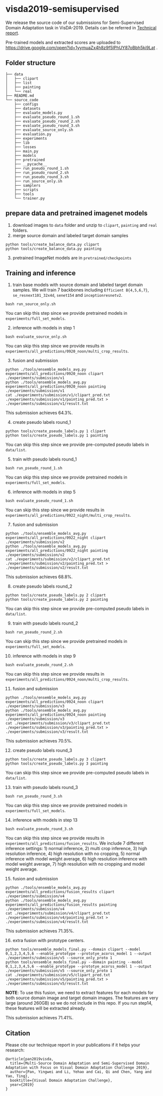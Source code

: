 # visda2019-semisupervised 
We release the source code of our submissions for Semi-Supervised Domain Adaptation task in VisDA-2019. Details can be referred in [Technical report](https://drive.google.com/open?id=1DvZ-QnSNoYnIkrv6jeVYzQ2S2bV4NDmy).

Pre-trained models and extracted scores are uploaded to https://drive.google.com/open?id=1yymuaZx4h8z9f5IPhUY87oBbh5ki9Lat .
## Folder structure
```
├── data
│   ├── clipart
│   ├── list
│   ├── painting
│   └── real
├── README.md
└── source_code
    ├── configs
    ├── datasets
    ├── evaluate_models.py
    ├── evaluate_pseudo_round_1.sh
    ├── evaluate_pseudo_round_2.sh
    ├── evaluate_pseudo_round_3.sh
    ├── evaluate_source_only.sh
    ├── evaluation.py
    ├── experiments
    ├── lib
    ├── losses
    ├── main.py
    ├── models
    ├── pretrained
    ├── __pycache__
    ├── run_pseudo_round_1.sh
    ├── run_pseudo_round_2.sh
    ├── run_pseudo_round_3.sh
    ├── run_source_only.sh
    ├── samplers
    ├── scripts
    ├── tools
    └── trainer.py
```

## prepare data and pretrained imagenet models
1. download images to `data` folder and unzip to `clipart`, `painting` and `real` folders.
2. merge source domain and labeled target domain samples
``` 
python tools/create_balance_data.py clipart
python tools/create_balance_data.py painting
```
3. pretrained ImageNet models are in `pretrained/checkpoints`

## Training and inference
1. train base models with source domain and labeled target domain samples. We will train 7 backbones including `Efficient B{4,5,6,7}`, `se_resnext101_32x4d`, `senet154` and `inceptionresnetv2`.
```
bash run_source_only.sh
```
You can skip this step since we provide pretrained models in `experiments/full_set_models`.

2. inference with models in step 1
```
bash evaluate_source_only.sh
```
You can skip this step since we provide results in `experiments/all_predictions/0920_noon/multi_crop_results`.

3. fusion and submission
```
python ./tools/ensemble_models_avg.py experiments/all_predictions/0920_noon clipart ./experiments/submission/v1
python ./tools/ensemble_models_avg.py experiments/all_predictions/0920_noon painting ./experiments/submission/v1
cat ./experiments/submission/v1/clipart_pred.txt ./experiments/submission/v1/painting_pred.txt > ./experiments/submission/v1/result.txt
```
This submission achieves 64.3%.

4. create pseudo labels round_1
```
python tools/create_pseudo_labels.py 1 clipart
python tools/create_pseudo_labels.py 1 painting
```
You can skip this step since we provide pre-computed pseudo labels in `data/list`.

5. train with pseudo labels round_1

```
bash run_pseudo_round_1.sh
```
You can skip this step since we provide pretrained models in `experiments/full_set_models`.

6. inference with models in step 5
```
bash evaluate_pseudo_round_1.sh
```
You can skip this step since we provide results in `experiments/all_predictions/0922_night/multi_crop_results`.

7. fusion and submission
```
python ./tools/ensemble_models_avg.py experiments/all_predictions/0922_night clipart ./experiments/submission/v2
python ./tools/ensemble_models_avg.py experiments/all_predictions/0922_night painting ./experiments/submission/v2
cat ./experiments/submission/v2/clipart_pred.txt ./experiments/submission/v2/painting_pred.txt > ./experiments/submission/v2/result.txt
```
This submission achieves 68.8%.

8. create pseudo labels round_2
```
python tools/create_pseudo_labels.py 2 clipart
python tools/create_pseudo_labels.py 2 painting
```
You can skip this step since we provide pre-computed pseudo labels in `data/list`.

9. train with pseudo labels round_2

```
bash run_pseudo_round_2.sh
```
You can skip this step since we provide pretrained models in `experiments/full_set_models`.

10. inference with models in step 9
```
bash evaluate_pseudo_round_2.sh
```
You can skip this step since we provide results in `experiments/all_predictions/0924_noon/multi_crop_results`.

11. fusion and submission
```
python ./tools/ensemble_models_avg.py experiments/all_predictions/0924_noon clipart ./experiments/submission/v3
python ./tools/ensemble_models_avg.py experiments/all_predictions/0924_noon painting ./experiments/submission/v3
cat ./experiments/submission/v3/clipart_pred.txt ./experiments/submission/v3/painting_pred.txt > ./experiments/submission/v3/result.txt
```
This submission achieves 70.5%.

12. create pseudo labels round_3

```
python tools/create_pseudo_labels.py 3 clipart
python tools/create_pseudo_labels.py 3 painting
```
You can skip this step since we provide pre-computed pseudo labels in `data/list`.

13. train with pseudo labels round_3

```
bash run_pseudo_round_3.sh
```
You can skip this step since we provide pretrained models in `experiments/full_set_models`.

14. inference with models in step 13
```
bash evaluate_pseudo_round_3.sh
```
You can skip this step since we provide results in `experiments/all_predictions/fusion_results`. We include 7 different inference settings: 1) normal inference, 2) multi crop inference, 3) high resolution inference, 4) high resolution with no cropping, 5) normal inference with model weight average, 6) high resolution inference with model weight average, 7) high resolution with no cropping and model weight average.

15. fusion and submission
```
python ./tools/ensemble_models_avg.py experiments/all_predictions/fusion_results clipart ./experiments/submission/v4
python ./tools/ensemble_models_avg.py experiments/all_predictions/fusion_results painting ./experiments/submission/v4
cat ./experiments/submission/v4/clipart_pred.txt ./experiments/submission/v4/painting_pred.txt > ./experiments/submission/v4/result.txt
```
This submission achieves 71.35%.

16. extra fusion with prototype centers. 

```
python tools/ensemble_models_final.py --domain clipart --model 0,1,2,3,4,5,6 --enable_prototype --prototye_acorss_model 1 --output ./experiments/submission/v5 --source_only_proto 1
python tools/ensemble_models_final.py --domain painting --model 0,1,2,3,4,5,6 --enable_prototype --prototye_acorss_model 1 --output ./experiments/submission/v5 --source_only_proto 1
cat ./experiments/submission/v5/clipart_pred.txt ./experiments/submission/v5/painting_pred.txt > ./experiments/submission/v5/result.txt
```
**NOTE**: To use this fusion, we need to extract features for each models for both source domain image and target domain images. The features are very large (around 260GB) so we do not include in this repo. If you run step14, these features will be extracted already. 

This submission achieves 71.41%.

## Citation
Please cite our technique report in your publications if it helps your research:

```
@article{pan2019visda,
  title={Multi-Source Domain Adaptation and Semi-Supervised Domain Adaptation with Focus on Visual Domain Adaptation Challenge 2019},
  author={Pan, Yingwei and Li, Yehao and Cai, Qi and Chen, Yang and Yao, Ting},
  booktitle={Visual Domain Adaptation Challenge},
  year={2019}
}
```
